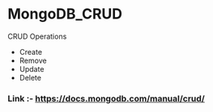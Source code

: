 # MongoDB_CRUD
CRUD Operations 
- Create 
- Remove
- Update
- Delete
### Link :- https://docs.mongodb.com/manual/crud/
